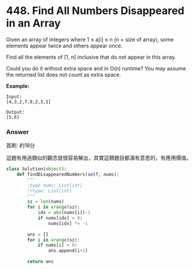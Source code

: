 # 448. Find All Numbers Disappeared in an Array

Given an array of integers where 1 ≤ a[i] ≤ n (n = size of array), some elements appear twice and others appear once.

Find all the elements of [1, n] inclusive that do not appear in this array.

Could you do it without extra space and in O(n) runtime? You may assume the returned list does not count as extra space.

**Example:**

```
Input:
[4,3,2,7,8,2,3,1]

Output:
[5,6]
```

### Answer

首刷: 約18分

這題有用過類似的觀念就很容易解出，其實這類題目都滿有意思的，有應用價值。

```python
class Solution(object):
    def findDisappearedNumbers(self, nums):
        """
        :type nums: List[int]
        :rtype: List[int]
        """
        sz = len(nums)
        for i in xrange(sz):
            idx = abs(nums[i])-1
            if nums[idx] > 0:
                nums[idx] *= -1
                
        ans = []
        for i in xrange(sz):
            if nums[i] > 0:
                ans.append(i+1)
                
        return ans
```